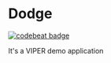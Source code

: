 # Dodge
[![codebeat badge](https://codebeat.co/badges/92dff100-3ff3-4d8b-aadd-9b7f5bf5c3fb)](https://codebeat.co/projects/github-com-shndrs-dodge-master)
<p>It's a VIPER demo application</p>
